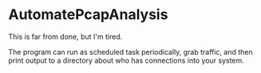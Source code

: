 # AutomatePcapAnalysis

This is far from done, but I'm tired.

The program can run as scheduled task periodically, grab traffic, and then print output to a directory about
who has connections into your system.
